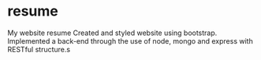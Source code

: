 # resume
My website resume
Created and styled website using bootstrap.
Implemented a back-end through the use of node, mongo and express with RESTful structure.s
